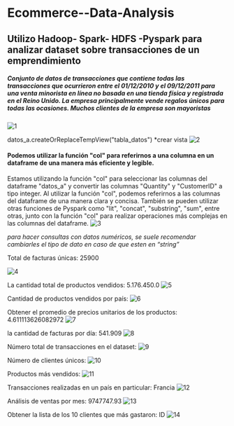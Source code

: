 # Ecommerce--Data-Analysis
## Utilizo Hadoop- Spark- HDFS -Pyspark para analizar dataset sobre transacciones de un emprendimiento 

##### Conjunto de datos de transacciones que contiene todas las transacciones que ocurrieron entre el 01/12/2010 y el 09/12/2011 para una venta minorista en línea no basada en una tienda física y registrada en el Reino Unido. La empresa principalmente vende regalos únicos para todas las ocasiones. Muchos clientes de la empresa son mayoristas

![1](https://user-images.githubusercontent.com/80054717/225991537-5fd5231f-cec7-4ce1-bbbb-7e0efcddd98a.png)


datos_a.createOrReplaceTempView("tabla_datos")  *crear vista
![2](https://user-images.githubusercontent.com/80054717/225991599-4db267b9-9496-46cc-8996-eee13f791201.png)


#### Podemos utilizar la función "col" para referirnos a una columna en un dataframe de una manera más eficiente y legible. 
Estamos utilizando la función "col" para seleccionar las columnas del dataframe "datos_a" y convertir las columnas "Quantity" y "CustomerID" a tipo integer. Al utilizar la función "col", podemos referirnos a las columnas del dataframe de una manera clara y concisa.
También se pueden utilizar otras funciones de Pyspark como "lit", "concat", "substring", "sum", entre otras, junto con la función "col" para realizar operaciones más complejas en las columnas del dataframe.
![3](https://user-images.githubusercontent.com/80054717/225991670-50d892ab-98b9-4702-bb4e-f9d9e2da02fa.png)



*para hacer consultas con datos numéricos, se suele recomendar cambiarles el tipo de dato en caso de que esten en “string”*

Total de facturas únicas: 25900

![4](https://user-images.githubusercontent.com/80054717/225991754-df912fa9-2d45-4274-b47a-4de418f56496.png)


La cantidad total de productos vendidos: 5.176.450.0
![5](https://user-images.githubusercontent.com/80054717/225991805-3c58254a-2b97-43be-881a-ac13c2aa19e4.png)


Cantidad de productos vendidos por país:
![6](https://user-images.githubusercontent.com/80054717/225991830-dd9e39b3-8199-43c8-a6e9-a3ff1500e3bd.png)


Obtener el promedio de precios unitarios de los productos: 4.611113626082972
![7](https://user-images.githubusercontent.com/80054717/225991857-905d4fee-74ab-4be1-becf-44c56af22c4a.png)


la cantidad de facturas por día: 541.909
![8](https://user-images.githubusercontent.com/80054717/225991886-da31d94f-f7d7-420a-ad40-d16e124ee8c9.png)


Número total de transacciones en el dataset:
![9](https://user-images.githubusercontent.com/80054717/225991920-1f668896-9cb7-47f5-9ed0-7f64655efe3a.png)


Número de clientes únicos:
![10](https://user-images.githubusercontent.com/80054717/225991944-8b5d1f95-316c-4916-b5e8-877eb4d0f59b.png)


Productos más vendidos:
![11](https://user-images.githubusercontent.com/80054717/225991962-2b76aa2e-2ea8-4754-99a4-467740614079.png)


Transacciones realizadas en un país en particular: Francia
![12](https://user-images.githubusercontent.com/80054717/225991984-eb88945f-4d92-4226-8865-22f6868511bc.png)


Análisis de ventas por mes: 9747747.93
![13](https://user-images.githubusercontent.com/80054717/225992032-2e021248-1f25-4265-9ee7-faf3360236d1.png)


Obtener la lista de los 10 clientes que más gastaron: ID
![14](https://user-images.githubusercontent.com/80054717/225992058-d0413e46-056f-40e7-9234-eb7def6b5cd4.png)


